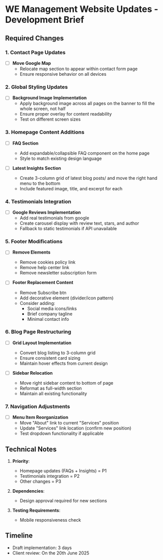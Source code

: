 # WE Management Website Updates - Development Brief

## Required Changes

### 1. Contact Page Updates
- [ ] **Move Google Map**  
  - Relocate map section to appear within contact form page
  - Ensure responsive behavior on all devices

### 2. Global Styling Updates
- [ ] **Background Image Implementation**  
  - Apply background image across all pages on the banner to fill the whole screen, not half
  - Ensure proper overlay for content readability
  - Test on different screen sizes

### 3. Homepage Content Additions
- [ ] **FAQ Section**  
  - Add expandable/collapsible FAQ component on the home page
  - Style to match existing design language

- [ ] **Latest Insights Section**  
  - Create 3-column grid of latest blog posts/ and move the right hand menu to the bottom
  - Include featured image, title, and excerpt for each

### 4. Testimonials Integration
- [ ] **Google Reviews Implementation**  
  - Add real testimonials from google
  - Create carousel display with review text, stars, and author
  - Fallback to static testimonials if API unavailable

### 5. Footer Modifications
- [ ] **Remove Elements**  
  - Remove cookies policy link
  - Remove help center link
  - Remove newsletter subscription form

- [ ] **Footer Replacement Content**
  - Remove Subscribe btn
  - Add decorative element (divider/icon pattern)
  - Consider adding:
    - Social media icons/links
    - Brief company tagline
    - Minimal contact info

### 6. Blog Page Restructuring
- [ ] **Grid Layout Implementation**  
  - Convert blog listing to 3-column grid
  - Ensure consistent card sizing
  - Maintain hover effects from current design

- [ ] **Sidebar Relocation**  
  - Move right sidebar content to bottom of page
  - Reformat as full-width section
  - Maintain all existing functionality

### 7. Navigation Adjustments
- [ ] **Menu Item Reorganization**  
  - Move "About" link to current "Services" position
  - Update "Services" link location (confirm new position)
  - Test dropdown functionality if applicable

## Technical Notes

1. **Priority**: 
   - Homepage updates (FAQs + Insights) = P1
   - Testimonials integration = P2
   - Other changes = P3

2. **Dependencies**:
   - Design approval required for new sections

3. **Testing Requirements**:
   - Mobile responsiveness check

## Timeline
- Draft implementation: 3 days
- Client review: On the 20th June 2025